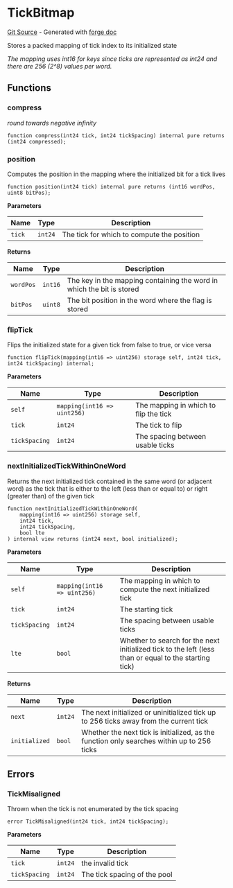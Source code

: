 # TickBitmap
[Git Source](https://github.com/uniswap/v4-core/blob/80311e34080fee64b6fc6c916e9a51a437d0e482/src/libraries/TickBitmap.sol) - Generated with [forge doc](https://book.getfoundry.sh/reference/forge/forge-doc)

Stores a packed mapping of tick index to its initialized state

*The mapping uses int16 for keys since ticks are represented as int24 and there are 256 (2^8) values per word.*


## Functions
### compress

*round towards negative infinity*


```solidity
function compress(int24 tick, int24 tickSpacing) internal pure returns (int24 compressed);
```

### position

Computes the position in the mapping where the initialized bit for a tick lives


```solidity
function position(int24 tick) internal pure returns (int16 wordPos, uint8 bitPos);
```
**Parameters**

|Name|Type|Description|
|----|----|-----------|
|`tick`|`int24`|The tick for which to compute the position|

**Returns**

|Name|Type|Description|
|----|----|-----------|
|`wordPos`|`int16`|The key in the mapping containing the word in which the bit is stored|
|`bitPos`|`uint8`|The bit position in the word where the flag is stored|


### flipTick

Flips the initialized state for a given tick from false to true, or vice versa


```solidity
function flipTick(mapping(int16 => uint256) storage self, int24 tick, int24 tickSpacing) internal;
```
**Parameters**

|Name|Type|Description|
|----|----|-----------|
|`self`|`mapping(int16 => uint256)`|The mapping in which to flip the tick|
|`tick`|`int24`|The tick to flip|
|`tickSpacing`|`int24`|The spacing between usable ticks|


### nextInitializedTickWithinOneWord

Returns the next initialized tick contained in the same word (or adjacent word) as the tick that is either
to the left (less than or equal to) or right (greater than) of the given tick


```solidity
function nextInitializedTickWithinOneWord(
    mapping(int16 => uint256) storage self,
    int24 tick,
    int24 tickSpacing,
    bool lte
) internal view returns (int24 next, bool initialized);
```
**Parameters**

|Name|Type|Description|
|----|----|-----------|
|`self`|`mapping(int16 => uint256)`|The mapping in which to compute the next initialized tick|
|`tick`|`int24`|The starting tick|
|`tickSpacing`|`int24`|The spacing between usable ticks|
|`lte`|`bool`|Whether to search for the next initialized tick to the left (less than or equal to the starting tick)|

**Returns**

|Name|Type|Description|
|----|----|-----------|
|`next`|`int24`|The next initialized or uninitialized tick up to 256 ticks away from the current tick|
|`initialized`|`bool`|Whether the next tick is initialized, as the function only searches within up to 256 ticks|


## Errors
### TickMisaligned
Thrown when the tick is not enumerated by the tick spacing


```solidity
error TickMisaligned(int24 tick, int24 tickSpacing);
```

**Parameters**

|Name|Type|Description|
|----|----|-----------|
|`tick`|`int24`|the invalid tick|
|`tickSpacing`|`int24`|The tick spacing of the pool|

